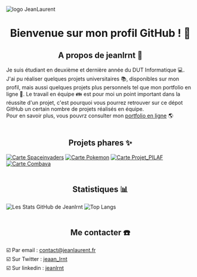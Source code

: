 ![logo JeanLaurent](http://repository.jeanlaurent.fr/logo.jpg)

# <div align="center">Bienvenue sur mon profil GitHub ! 👋</div>

## <div align="center">A propos de jeanlrnt :loudspeaker:</div>  

Je suis étudiant en deuxième et dernière année du DUT Informatique :computer:. J'ai pu réaliser quelques projets universitaires :books:, disponibles sur mon profil, mais aussi quelques projets plus personnels tel que mon portfolio en ligne :briefcase:. Le travail en équipe :family: est pour moi un point important dans la réussite d'un projet, c'est pourquoi vous pourrez retrouver sur ce dépot GitHub un certain nombre de projets réalisés en équipe.  
Pour en savoir plus, vous pouvrz consulter mon [portfolio en ligne](https://jeanlaurent.fr) :earth_americas:
<br><br>

## <div align="center">Projets phares :sparkles:</div>

[![Carte Spaceinvaders](https://github-readme-stats.vercel.app/api/pin/?username=jeanlrnt&repo=Spaceinvaders)](https://github.com/jeanlrnt/Spaceinvaders)
[![Carte Pokemon](https://github-readme-stats.vercel.app/api/pin/?username=jeanlrnt&repo=Pokemon)](https://github.com/jeanlrnt/Pokemon)
[![Carte Projet_PILAF](https://github-readme-stats.vercel.app/api/pin/?username=jeanlrnt&repo=Projet_PILAF)](https://github.com/jeanlrnt/Projet_PILAF)
[![Carte Combava](https://github-readme-stats.vercel.app/api/pin/?username=jeanlrnt&repo=Combava)](https://github.com/jeanlrnt/Combava)
<br><br>

## <div align="center">Statistiques :bar_chart:</div>

![Les Stats GitHub de Jeanlrnt](https://github-readme-stats.vercel.app/api?username=jeanlrnt&hide=contribs&show_icons=true)
![Top Langs](https://github-readme-stats.vercel.app/api/top-langs/?username=jeanlrnt&layout=compact)
<br><br>

## <div align="center">Me contacter :phone:</div>

:ballot_box_with_check: Par email : [contact@jeanlaurent.fr](mailto:contact@jeanlaurent.fr)  
:ballot_box_with_check: Sur Twitter : [jeaan_lrnt](https://twitter.com/jean_lrnt)  
:ballot_box_with_check: Sur linkedin : [jeanlrnt](https://linkedin.com/in/jeanlrnt)  
